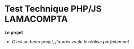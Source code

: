 # Test Technique PHP/JS LAMACOMPTA

**Le projet**


- _C'est un beau projet, j'aurais voulu le réalisé parfaitement_
